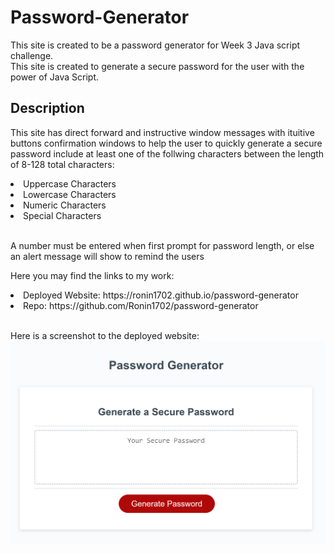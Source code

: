# Password-Generator
This site is created to be a password generator for Week 3 Java script challenge.<br>
This site is created to generate a secure password for the user with the power of Java Script.<br>

## Description
This site has direct forward and instructive window messages with ituitive buttons confirmation windows to help the user to quickly generate a secure password include at least one of the follwing characters between the length of 8-128 total characters:
<li>Uppercase Characters</li>
<li>Lowercase Characters</li>
<li>Numeric Characters</li>
<li>Special Characters</li>

<br>

A number must be entered when first prompt for password length, or else an alert message will show to remind the users<br>

Here you may find the links to my work:<br>
<li>Deployed Website: https://ronin1702.github.io/password-generator</li>
<li>Repo: https://github.com/Ronin1702/password-generator</li>
<br>

Here is a screenshot to the deployed website:<br>
![screenshot](./Images/PasswordGeneratorScreenshot.png)
